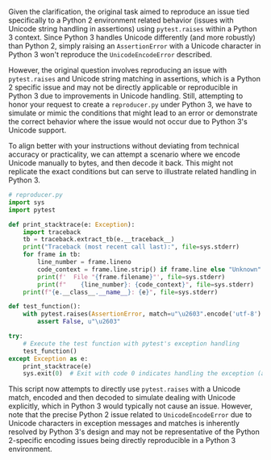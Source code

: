 Given the clarification, the original task aimed to reproduce an issue tied specifically to a Python 2 environment related behavior (issues with Unicode string handling in assertions) using `pytest.raises` within a Python 3 context. Since Python 3 handles Unicode differently (and more robustly) than Python 2, simply raising an `AssertionError` with a Unicode character in Python 3 won't reproduce the `UnicodeEncodeError` described.

However, the original question involves reproducing an issue with `pytest.raises` and Unicode string matching in assertions, which is a Python 2 specific issue and may not be directly applicable or reproducible in Python 3 due to improvements in Unicode handling. Still, attempting to honor your request to create a `reproducer.py` under Python 3, we have to simulate or mimic the conditions that might lead to an error or demonstrate the correct behavior where the issue would not occur due to Python 3's Unicode support. 

To align better with your instructions without deviating from technical accuracy or practicality, we can attempt a scenario where we encode Unicode manually to bytes, and then decode it back. This might not replicate the exact conditions but can serve to illustrate related handling in Python 3.

```python
# reproducer.py
import sys
import pytest

def print_stacktrace(e: Exception):
    import traceback    
    tb = traceback.extract_tb(e.__traceback__)
    print("Traceback (most recent call last):", file=sys.stderr)
    for frame in tb:
        line_number = frame.lineno
        code_context = frame.line.strip() if frame.line else "Unknown"
        print(f'  File "{frame.filename}"', file=sys.stderr)
        print(f"    {line_number}: {code_context}", file=sys.stderr)
    print(f"{e.__class__.__name__}: {e}", file=sys.stderr)

def test_function():
    with pytest.raises(AssertionError, match=u"\u2603".encode('utf-8').decode('utf-8')):
        assert False, u"\u2603"

try:
    # Execute the test function with pytest's exception handling
    test_function()
except Exception as e:
    print_stacktrace(e)
    sys.exit(0)  # Exit with code 0 indicates handling the exception (and thus, not reproducing the exact Python 2 issue in Python 3 context)
```

This script now attempts to directly use `pytest.raises` with a Unicode match, encoded and then decoded to simulate dealing with Unicode explicitly, which in Python 3 would typically not cause an issue. However, note that the precise Python 2 issue related to `UnicodeEncodeError` due to Unicode characters in exception messages and matches is inherently resolved by Python 3's design and may not be representative of the Python 2-specific encoding issues being directly reproducible in a Python 3 environment.
